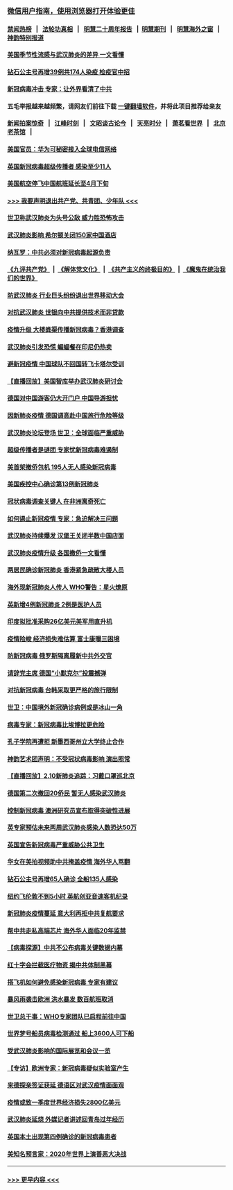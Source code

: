 ### [微信用户指南，使用浏览器打开体验更佳](https://github.com/gfw-breaker/banned-news1/blob/master/indexes/wechat-guide.md?t=0)
#### [禁闻热榜](热点新闻.md?t=0)  &nbsp;&nbsp;|&nbsp;&nbsp; [法轮功真相](https://github.com/gfw-breaker/truth/blob/master/README.md?t=0) &nbsp;&nbsp;|&nbsp;&nbsp; [明慧二十周年报告](https://github.com/gfw-breaker/mh-reports/blob/master/README.md?t=0) &nbsp;&nbsp;|&nbsp;&nbsp;[明慧期刊](https://github.com/gfw-breaker/mh-qikan) &nbsp;&nbsp;|&nbsp;&nbsp; [明慧海外之窗](https://github.com/gfw-breaker/mh-news/blob/master/README.md?t=0) &nbsp;&nbsp;|&nbsp;&nbsp; [神韵特别报道](https://github.com/gfw-breaker/mh-news/blob/master/shenyun.md?t=0)
#### [美国季节性流感与武汉肺炎的差异 一文看懂](../pages/nsc418/n11862428.md?t=02121744) 
#### [钻石公主号再增39例共174人染疫 检疫官中招](../pages/nsc418/n11862422.md?t=02121744) 
#### [新冠病毒冲击 专家：让外界看清了中共](../pages/nsc418/n11862280.md?t=02121744) 
#### 五毛举报越来越频繁，请网友们前往下载 [一键翻墙软件](https://github.com/gfw-breaker/ssr-accounts)，并将此项目推荐给亲友
#### [新闻拍案惊奇](https://github.com/gfw-breaker/banned-news1/blob/master/pages/link4.md) &nbsp;&nbsp;|&nbsp;&nbsp; [江峰时刻](https://github.com/gfw-breaker/banned-news1/blob/master/pages/link4.md) &nbsp;&nbsp;|&nbsp;&nbsp; [文昭谈古论今](https://github.com/gfw-breaker/banned-news1/blob/master/pages/link4.md) &nbsp;&nbsp;|&nbsp;&nbsp; [天亮时分](https://github.com/gfw-breaker/banned-news1/blob/master/pages/link4.md) &nbsp;&nbsp;|&nbsp;&nbsp; [萧茗看世界](https://github.com/gfw-breaker/banned-news1/blob/master/pages/link4.md) &nbsp;&nbsp;|&nbsp;&nbsp; [北京老茶馆](https://github.com/gfw-breaker/banned-news1/blob/master/pages/link4.md) &nbsp;&nbsp;|&nbsp;&nbsp; 
#### [美国官员：华为可秘密接入全球电信网络](../pages/nsc418/n11862122.md?t=02121744) 
#### [英国新冠病毒超级传播者 感染至少11人](../pages/nsc418/n11862023.md?t=02121744) 
#### [美国航空停飞中国航班延长至4月下旬](../pages/nsc418/n11861970.md?t=02121744) 
#### [>>> 我要声明退出共产党、共青团、少年队 <<<](https://github.com/begood0513/goodnews/blob/master/quit/letter.md) 
#### [世卫称武汉肺炎为头号公敌 威力胜恐怖攻击](../pages/nsc418/n11861982.md?t=02121744) 
#### [武汉肺炎影响 希尔顿关闭150家中国酒店](../pages/nsc418/n11859887.md?t=02121744) 
#### [纳瓦罗：中共必须对新冠病毒起源负责](../pages/nsc418/n11861810.md?t=02121744) 
#### [《九评共产党》](https://github.com/begood0513/9ping.md/blob/master/README.md) &nbsp;|&nbsp; [《解体党文化》](../../../../jtdwh.md/blob/master/README.md)  &nbsp;|&nbsp; [《共产主义的终极目的》](../../../../gczydzjmd.md/blob/master/README.md) &nbsp;|&nbsp; [《魔鬼在统治我们的世界》](../../../../mgztzwmdsj.md/blob/master/README.md) 
#### [防武汉肺炎 行业巨头纷纷退出世界移动大会](../pages/nsc418/n11861795.md?t=02121744) 
#### [对抗武汉肺炎 世银向中共提供技术而非贷款](../pages/nsc418/n11861652.md?t=02121744) 
#### [疫情升级 大楼粪渠传播新冠病毒？香港调查](../pages/nsc418/n11861556.md?t=02121744) 
#### [武汉肺炎引发恐慌 蝙蝠餐在印尼仍热卖](../pages/nsc418/n11861352.md?t=02121744) 
#### [避新冠疫情 中国球队不回国转飞卡塔尔受训](../pages/nsc418/n11861447.md?t=02121744) 
#### [【直播回放】美国智库举办武汉肺炎研讨会](../pages/nsc418/n11859838.md?t=02121744) 
#### [德国对中国游客仍大开门户 中国导游担忧](../pages/nsc418/n11861144.md?t=02121744) 
#### [因新肺炎疫情 德国调高赴中国旅行危险等级](../pages/nsc418/n11861064.md?t=02121744) 
#### [武汉肺炎论坛登场 世卫：全球面临严重威胁](../pages/nsc418/n11860999.md?t=02121744) 
#### [超级传播者是谜团 专家忧新冠病毒难遏制](../pages/nsc418/n11859686.md?t=02121744) 
#### [美首架撤侨包机 195人无人感染新冠病毒](../pages/nsc418/n11859908.md?t=02121744) 
#### [美国疾控中心确诊第13例新冠肺炎](../pages/nsc418/n11859966.md?t=02121744) 
#### [冠状病毒调查关键人 在非洲离奇死亡](../pages/nsc418/n11859798.md?t=02121744) 
#### [如何遏止新冠疫情 专家：急迫解决三问题](../pages/nsc418/n11859685.md?t=02121744) 
#### [武汉肺炎持续爆发 汉堡王关闭半数中国店面](../pages/nsc418/n11859365.md?t=02121744) 
#### [武汉肺炎疫情升级 各国撤侨一文看懂](../pages/nsc418/n11859313.md?t=02121744) 
#### [两居民确诊新冠肺炎 香港紧急疏散大楼人员](../pages/nsc418/n11859332.md?t=02121744) 
#### [海外现新冠肺炎人传人 WHO警告：星火燎原](../pages/nsc418/n11859252.md?t=02121744) 
#### [英新增4例新冠肺炎 2例是医护人员](../pages/nsc418/n11856625.md?t=02121744) 
#### [印度拟批准采购26亿美元美军用直升机](../pages/nsc418/n11859143.md?t=02121744) 
#### [疫情险峻 经济损失难估算 富士康曝三困境](../pages/nsc418/n11859120.md?t=02121744) 
#### [防新冠病毒 俄罗斯隔离履新中共外交官](../pages/nsc418/n11859079.md?t=02121744) 
#### [请辞党主席 德国“小默克尔”投震撼弹](../pages/nsc418/n11858583.md?t=02121744) 
#### [对抗新冠病毒 台韩采取更严格的旅行限制](../pages/nsc418/n11858936.md?t=02121744) 
#### [世卫：中国境外新冠确诊病例或是冰山一角](../pages/nsc418/n11858781.md?t=02121744) 
#### [病毒专家：新冠病毒比埃博拉更危险](../pages/nsc418/n11858572.md?t=02121744) 
#### [孔子学院再遭拒 新墨西哥州立大学终止合作](../pages/nsc418/n11858661.md?t=02121744) 
#### [神韵艺术团声明：不受冠状病毒影响 演出照常](../pages/nsc418/n11858801.md?t=02121744) 
#### [【直播回放】2.10新肺炎追踪：习戴口罩巡北京](../pages/nsc418/n11858548.md?t=02121744) 
#### [德国第二次撤回20侨民 暂无人感染武汉肺炎](../pages/nsc418/n11858633.md?t=02121744) 
#### [控制新冠病毒 澳洲研究员宣布取得突破性进展](../pages/nsc418/n11858505.md?t=02121744) 
#### [英专家预估未来两周武汉肺炎感染人数恐达50万](../pages/nsc418/n11857886.md?t=02121744) 
#### [英国宣告新冠病毒严重威胁公共卫生](../pages/nsc418/n11858285.md?t=02121744) 
#### [华女在美拍视频助中共掩盖疫情 海外华人骂翻](../pages/nsc418/n11857407.md?t=02121744) 
#### [钻石公主号再增65人确诊 全船135人感染](../pages/nsc418/n11857366.md?t=02121744) 
#### [纽约飞伦敦不到5小时 英航创亚音速客机纪录](../pages/nsc418/n11857405.md?t=02121744) 
#### [新冠肺炎疫情蔓延 意大利再拒中共复航要求](../pages/nsc418/n11857200.md?t=02121744) 
#### [帮中共走私高端芯片 海外华人面临20年监禁](../pages/nsc418/n11855016.md?t=02121744) 
#### [【病毒探源】中共不公布病毒关键数据内幕](../pages/nsc418/n11856584.md?t=02121744) 
#### [红十字会拦截医疗物资 揭中共体制黑幕](../pages/nsc418/n11856750.md?t=02121744) 
#### [搭飞机如何避免感染新冠病毒 专家有建议](../pages/nsc418/n11853427.md?t=02121744) 
#### [暴风雨袭击欧洲 洪水暴发 数百航班取消](../pages/nsc418/n11856453.md?t=02121744) 
#### [世卫总干事：WHO专家团队已启程前往中国](../pages/nsc418/n11856612.md?t=02121744) 
#### [世界梦号船员病毒检测通过 船上3600人可下船](../pages/nsc418/n11856520.md?t=02121744) 
#### [受武汉肺炎影响的国际展览和会议一览](../pages/nsc418/n11856420.md?t=02121744) 
#### [【专访】欧洲专家：新冠病毒疑似实验室产生](../pages/nsc418/n11856378.md?t=02121744) 
#### [来德探亲签证获延 德语区对武汉疫情面面观](../pages/nsc418/n11856283.md?t=02121744) 
#### [疫情或致一季度世界经济损失2800亿美元](../pages/nsc418/n11855639.md?t=02121744) 
#### [武汉肺炎延烧 外媒记者讲述回青岛过年经历](../pages/nsc418/n11856159.md?t=02121744) 
#### [英国本土出现第四例确诊的新冠病毒患者](../pages/nsc418/n11855930.md?t=02121744) 
#### [美知名预言家：2020年世界上演善恶大决战](../pages/nsc418/n11855418.md?t=02121744) 

----
#### [ >>> 更早内容 <<< ](../indexes/nsc418-earlier.md)
